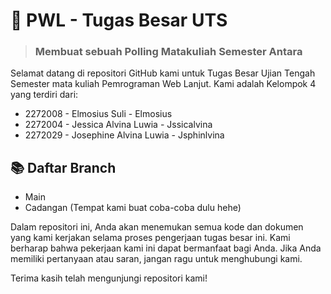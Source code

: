 # 🚀 PWL - Tugas Besar UTS


> ### Membuat sebuah Polling Matakuliah Semester Antara

Selamat datang di repositori GitHub kami untuk Tugas Besar Ujian Tengah Semester mata kuliah Pemrograman Web Lanjut. Kami adalah Kelompok 4 yang terdiri dari:

- 2272008 - Elmosius Suli - Elmosius
- 2272004 - Jessica Alvina Luwia - Jssicalvina 
- 2272029 - Josephine Alvina Luwia - Jsphinlvina

 ## 📚 Daftar Branch
-  Main
-  Cadangan (Tempat kami buat coba-coba dulu hehe)

Dalam repositori ini, Anda akan menemukan semua kode dan dokumen yang kami kerjakan selama proses pengerjaan tugas besar ini. Kami berharap bahwa pekerjaan kami ini dapat bermanfaat bagi Anda. Jika Anda memiliki pertanyaan atau saran, jangan ragu untuk menghubungi kami.

Terima kasih telah mengunjungi repositori kami!
